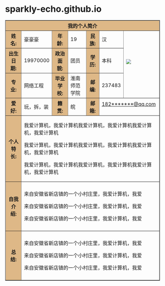 # sparkly-echo.github.io
<html>
 
<body background=http://p1.so.qhmsg.com/t01ed5a885549b6bf3b.jpg>
 
<table border="1" align="center" cellpadding="10" width="800">
<tr>
    <th colspan="7" bgcolor="BurlyWood" >我的个人简介</th>
</tr>
 
<tr>
    <th bgcolor="BurlyWood">姓名:</th>
    <td> 豪豪豪</td>
    <th bgcolor="BurlyWood">年龄:</th>
    <td>19</td>
    <th bgcolor="BurlyWood">民族:</th>
    <td>汉</td>
    <td rowspan="3" width="100"<p><a href="https://www.so.com/s?ie=utf-8&shb=1&src=home_tab_image&q=%E4%BB%A3%E5%BA%94%E8%B1%AA"><img border="0" src="http://a2.qpic.cn/psb?/V140HpS919MdYh/pzg3zzU**Gw41Fi7T8R9uNFUua5brWbnD3N9Bf8UPKI!/b/dAkBAAAAAAAA&bo=eAB4AAAAAAAFByQ!&rf=viewer_4" />
</a></p></td>
</tr>
 
<tr>
    <th bgcolor="BurlyWood">出生日期:</th>
    <td>19970000</td>
    <th bgcolor="BurlyWood">政治面貌:</th>
    <td>团员</td>
    <th bgcolor="BurlyWood">学历:</th>
    <td>本科</td>
</tr>
 
<tr>
    <th bgcolor="BurlyWood">专业:</th>
    <td>网络工程</td>
    <th bgcolor="BurlyWood">毕业学校:</th>
    <td>淮南师范学院</td>
    <th bgcolor="BurlyWood">邮编:</th>
    <td>237483</td>
</tr>
 
<tr>
     <th bgcolor="BurlyWood">爱好:</th>
     <td>玩，拆，装</td>
     <th bgcolor="BurlyWood">籍贯:</th>
     <td>皖</td>
     <th bgcolor="BurlyWood">邮箱:</th>
     <td colspan="2"<p><a  href="mailto:182******@qq.com?subject=Hello%20again">182*******@qq.com </a></p></td>
</tr>
 
<tr>
     <th height="160" bgcolor="BurlyWood">个人特长:</th>
     <td colspan="6">
   <p>我爱计算机，我爱计算机我爱计算机，我爱计算机我爱计算机，我爱计算机</p>
   <p>我爱计算机，我爱计算机我爱计算机，我爱计算机我爱计算机，我爱计算机</p>
   <p>我爱计算机，我爱计算机我爱计算机，我爱计算机我爱计算机，我爱计算机</p>
    </td>
</tr>
 
<tr>
     <th height="160" bgcolor="BurlyWood"> 自我介绍:</th>
     <td colspan="6">
    <p>来自安徽省新店镇的一个小村庄里，我爱计算机，我爱</p>
    <p>来自安徽省新店镇的一个小村庄里，我爱计算机，我爱</p>
    <p>来自安徽省新店镇的一个小村庄里，我爱计算机，我爱</p>
</tr>
 
<tr>
     <th height="160" bgcolor="BurlyWood">总结:</th>
     <td colspan="6">
    <p>来自安徽省新店镇的一个小村庄里，我爱计算机，我爱</p>
    <p>来自安徽省新店镇的一个小村庄里，我爱计算机，我爱</p>
    <p>来自安徽省新店镇的一个小村庄里，我爱计算机，我爱</p>
</tr>
 
</body>
 
</html>
